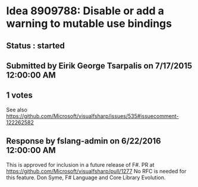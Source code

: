 # Idea 8909788: Disable or add a warning to mutable use bindings #

## Status : started

## Submitted by Eirik George Tsarpalis on 7/17/2015 12:00:00 AM

## 1 votes

See also https://github.com/Microsoft/visualfsharp/issues/535#issuecomment-122262582


## Response by fslang-admin on 6/22/2016 12:00:00 AM

This is approved for inclusion in a future release of F#.
PR at https://github.com/Microsoft/visualfsharp/pull/1277
No RFC is needed for this feature.
Don Syme, F# Language and Core Library Evolution.




